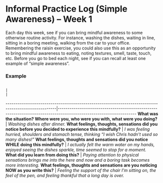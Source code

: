 Informal Practice Log (Simple Awareness) – Week 1
=================================================

Each day this week, see if you can bring mindful awareness to some otherwise
routine activity. For instance, washing the dishes, waiting in line, sitting in
a boring meeting, walking from the car to your office. Remembering the raisin
exercise, you could also use this as an opportunity to bring mindful awareness
to eating, noting textures, smell, taste, touch, etc. Before you go to bed each
night, see if you can recall at least one example of “simple awareness”.

### Example

                                                                                                        |                                                                                                                      |
--------------------------------------------------------------------------------------------------------|----------------------------------------------------------------------------------------------------------------------
**What was the situation?  Where were you, who were you with, what were you doing?**                    | _Washing dishes after dinner._ 
**What feelings, thoughts, sensations did you notice before you decided to experience this mindfully?** | _I was feeling hurried, shoulders and stomach tense, thinking “I wish Chris hadn’t used so many dishes!”_
**What feelings, thoughts and sensations did you notice WHILE doing this mindfully?**                   | _I actually felt the warm water on my hands, enjoyed seeing the dishes sparkle, time seemed to stop for a moment._
**What did you learn from doing this?**                                                                 | _Paying attention to physical sensations brings me into the here and now and a boring task becomes more interesting._
**What feelings, thoughts and sensations are you noticing NOW as you write this?**                      | _Feeling the support of the chair I’m sitting on, the feel of the pen, and feeling thankful that a long day is over._
